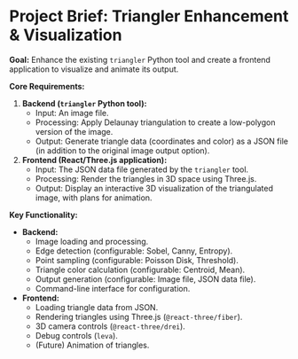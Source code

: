 # Project Brief: Triangler Enhancement & Visualization

**Goal:** Enhance the existing `triangler` Python tool and create a frontend application to visualize and animate its output.

**Core Requirements:**

1.  **Backend (`triangler` Python tool):**
    *   Input: An image file.
    *   Processing: Apply Delaunay triangulation to create a low-polygon version of the image.
    *   Output: Generate triangle data (coordinates and color) as a JSON file (in addition to the original image output option).
2.  **Frontend (React/Three.js application):**
    *   Input: The JSON data file generated by the `triangler` tool.
    *   Processing: Render the triangles in 3D space using Three.js.
    *   Output: Display an interactive 3D visualization of the triangulated image, with plans for animation.

**Key Functionality:**

*   **Backend:**
    *   Image loading and processing.
    *   Edge detection (configurable: Sobel, Canny, Entropy).
    *   Point sampling (configurable: Poisson Disk, Threshold).
    *   Triangle color calculation (configurable: Centroid, Mean).
    *   Output generation (configurable: Image file, JSON data file).
    *   Command-line interface for configuration.
*   **Frontend:**
    *   Loading triangle data from JSON.
    *   Rendering triangles using Three.js (`@react-three/fiber`).
    *   3D camera controls (`@react-three/drei`).
    *   Debug controls (`leva`).
    *   (Future) Animation of triangles. 